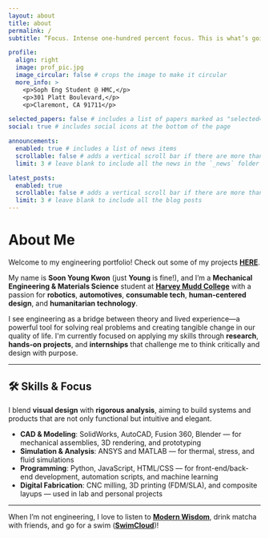 ```yaml
---
layout: about
title: about
permalink: /
subtitle: “Focus. Intense one-hundred percent focus. This is what’s going to get you through.”

profile:
  align: right
  image: prof_pic.jpg
  image_circular: false # crops the image to make it circular
  more_info: >
    <p>Soph Eng Student @ HMC,</p>
    <p>301 Platt Boulevard,</p>
    <p>Claremont, CA 91711</p>

selected_papers: false # includes a list of papers marked as "selected={true}"
social: true # includes social icons at the bottom of the page

announcements:
  enabled: true # includes a list of news items
  scrollable: false # adds a vertical scroll bar if there are more than 3 news items
  limit: 3 # leave blank to include all the news in the `_news` folder

latest_posts:
  enabled: true
  scrollable: false # adds a vertical scroll bar if there are more than 3 new posts items
  limit: 3 # leave blank to include all the blog posts
---
```



# About Me

Welcome to my engineering portfolio! Check out some of my projects [**HERE**](#).

My name is **Soon Young Kwon** (just **Young** is fine!), and I’m a **Mechanical Engineering & Materials Science** student at [**Harvey Mudd College**](https://www.hmc.edu/) with a passion for **robotics**, **automotives**, **consumable tech**, **human-centered design**, and **humanitarian technology**.

I see engineering as a bridge between theory and lived experience—a powerful tool for solving real problems and creating tangible change in our quality of life. I'm currently focused on applying my skills through **research**, **hands-on projects**, and **internships** that challenge me to think critically and design with purpose.

---

## 🛠 Skills & Focus

I blend **visual design** with **rigorous analysis**, aiming to build systems and products that are not only functional but intuitive and elegant.

- **CAD & Modeling**: SolidWorks, AutoCAD, Fusion 360, Blender — for mechanical assemblies, 3D rendering, and prototyping  
- **Simulation & Analysis**: ANSYS and MATLAB — for thermal, stress, and fluid simulations  
- **Programming**: Python, JavaScript, HTML/CSS — for front-end/back-end development, automation scripts, and machine learning  
- **Digital Fabrication**: CNC milling, 3D printing (FDM/SLA), and composite layups — used in lab and personal projects  

---

When I’m not engineering, I love to listen to [**Modern Wisdom**](https://open.spotify.com/show/0XrOqvxlqQI6bmdYHuIVnr), drink matcha with friends, and go for a swim ([**SwimCloud**](https://www.swimcloud.com/swimmer/1996834/))!
